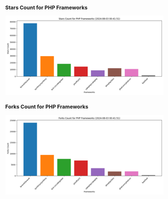 ### Stars Count for PHP Frameworks

![Stars Chart](./archive/charts/20240803004151_stars_count.png)

### Forks Count for PHP Frameworks

![Forks Chart](./archive/charts/20240803004151_forks_count.png)

